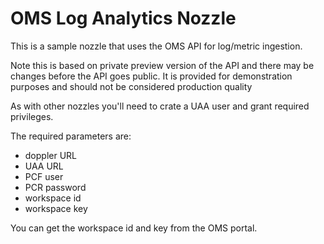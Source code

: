 # OMS Log Analytics Nozzle
This is a sample nozzle that uses the OMS API for log/metric ingestion.

Note this is based on private preview version of the API and there may be changes before the API goes public. It is provided for demonstration purposes and should not be considered production quality


As with other nozzles you'll need to crate a UAA user and grant required privileges.

The required parameters are:

- doppler URL
- UAA URL
- PCF user
- PCR password
- workspace id
- workspace key

You can get the workspace id and key from the OMS portal.
